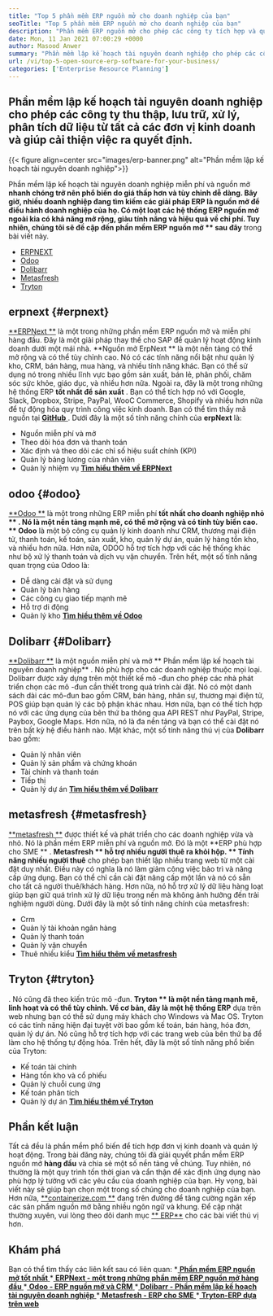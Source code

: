 ```yaml
---
title: "Top 5 phần mềm ERP nguồn mở cho doanh nghiệp của bạn" 
seoTitle: "Top 5 phần mềm ERP nguồn mở cho doanh nghiệp của bạn" 
description: "Phần mềm ERP nguồn mở cho phép các công ty tích hợp và quản lý tất cả các đơn vị kinh doanh từ một bộ duy nhất theo cách hiệu quả về chi phí." 
date: Mon, 11 Jan 2021 07:00:29 +0000
author: Masood Anwer
summary: "Phần mềm lập kế hoạch tài nguyên doanh nghiệp cho phép các công ty thu thập, lưu trữ, xử lý, phân tích dữ liệu từ tất cả các đơn vị kinh doanh và giúp cải thiện việc ra quyết định." 
url: /vi/top-5-open-source-erp-software-for-your-business/
categories: ['Enterprise Resource Planning']
---
```


## Phần mềm lập kế hoạch tài nguyên doanh nghiệp cho phép các công ty thu thập, lưu trữ, xử lý, phân tích dữ liệu từ tất cả các đơn vị kinh doanh và giúp cải thiện việc ra quyết định.

{{< figure align=center src="images/erp-banner.png" alt="Phần mềm lập kế hoạch tài nguyên doanh nghiệp">}}

Phần mềm lập kế hoạch tài nguyên doanh nghiệp miễn phí và nguồn mở **nhanh chóng trở nên phổ biến do giá thấp hơn và tùy chỉnh dễ dàng. Bây giờ, nhiều doanh nghiệp đang tìm kiếm các giải pháp ERP là nguồn mở để điều hành doanh nghiệp của họ. Có một loạt các hệ thống ERP nguồn mở ngoài kia có khả năng mở rộng, giàu tính năng và hiệu quả về chi phí. Tuy nhiên, chúng tôi sẽ đề cập đến phần mềm ERP nguồn mở ** sau đây**  trong bài viết này.
  * [ERPNEXT][1]
  * [Odoo][2]
  * [Dolibarr][3]
  * [Metasfresh][4]
  * [Tryton][5]

## erpnext   {#erpnext}
[**ERPNext **][6] là một trong những phần mềm ERP nguồn mở và miễn phí hàng đầu. Đây là một giải pháp thay thế cho SAP để quản lý hoạt động kinh doanh dưới một mái nhà.  **Nguồn mở ErpNext **  là một nền tảng có thể mở rộng và có thể tùy chỉnh cao. Nó có các tính năng nổi bật như quản lý kho, CRM, bán hàng, mua hàng, và nhiều tính năng khác. Bạn có thể sử dụng nó trong nhiều lĩnh vực bao gồm sản xuất, bán lẻ, phân phối, chăm sóc sức khỏe, giáo dục, và nhiều hơn nữa. Ngoài ra, đây là một trong những hệ thống ERP  **tốt nhất để sản xuất**  . Bạn có thể tích hợp nó với Google, Slack, Dropbox, Stripe, PayPal, WooC Commerce, Shopify và nhiều hơn nữa để tự động hóa quy trình công việc kinh doanh. Bạn có thể tìm thấy mã nguồn tại [ **GitHub** ][7].
Dưới đây là một số tính năng chính của  **erpNext**  là:
  * Nguồn miễn phí và mở
  * Theo dõi hóa đơn và thanh toán
  * Xác định và theo dõi các chỉ số hiệu suất chính (KPI)
  * Quản lý bảng lương của nhân viên
  * Quản lý nhiệm vụ
[ **Tìm hiểu thêm về ERPNext** ][8]

## odoo   {#odoo}
[**Odoo **][9] là một trong những ERP miễn phí  **tốt nhất cho doanh nghiệp nhỏ ** . Nó là một nền tảng mạnh mẽ, có thể mở rộng và có tính tùy biến cao. ** Odoo**  là một bộ công cụ quản lý kinh doanh như CRM, thương mại điện tử, thanh toán, kế toán, sản xuất, kho, quản lý dự án, quản lý hàng tồn kho, và nhiều hơn nữa. Hơn nữa, ODOO hỗ trợ tích hợp với các hệ thống khác như bộ xử lý thanh toán và dịch vụ vận chuyển.
Trên hết, một số tính năng quan trọng của Odoo là:
  * Dễ dàng cài đặt và sử dụng
  * Quản lý bán hàng
  * Các công cụ giao tiếp mạnh mẽ
  * Hỗ trợ di động
  * Quản lý kho
[ **Tìm hiểu thêm về Odoo** ][10]

## Dolibarr   {#Dolibarr}
[**Dolibarr **][11] là một nguồn miễn phí và mở ** Phần mềm lập kế hoạch tài nguyên doanh nghiệp** . Nó phù hợp cho các doanh nghiệp thuộc mọi loại. Dolibarr được xây dựng trên một thiết kế mô -đun cho phép các nhà phát triển chọn các mô -đun cần thiết trong quá trình cài đặt. Nó có một danh sách dài các mô-đun bao gồm CRM, bán hàng, nhân sự, thương mại điện tử, POS giúp bạn quản lý các bộ phận khác nhau. Hơn nữa, bạn có thể tích hợp nó với các ứng dụng của bên thứ ba thông qua API REST như PayPal, Stripe, Paybox, Google Maps. Hơn nữa, nó là đa nền tảng và bạn có thể cài đặt nó trên bất kỳ hệ điều hành nào.
Mặt khác, một số tính năng thú vị của  **Dolibarr**  bao gồm:
  * Quản lý nhân viên
  * Quản lý sản phẩm và chứng khoán
  * Tài chính và thanh toán
  * Tiếp thị
  * Quản lý dự án
[ **Tìm hiểu thêm về Dolibarr** ][12]

## metasfresh   {#metasfresh}
[**metasfresh **][13] được thiết kế và phát triển cho các doanh nghiệp vừa và nhỏ. Nó là phần mềm ERP miễn phí và nguồn mở. Đó là một  **ERP phù hợp cho SME ** .  **Metasfresh **  hỗ trợ nhiều người thuê ra khỏi hộp. ** Tính năng nhiều người thuê**  cho phép bạn thiết lập nhiều trang web từ một cài đặt duy nhất. Điều này có nghĩa là nó làm giảm công việc bảo trì và nâng cấp ứng dụng. Bạn có thể chỉ cần cài đặt nâng cấp một lần và nó có sẵn cho tất cả người thuê/khách hàng. Hơn nữa, nó hỗ trợ xử lý dữ liệu hàng loạt giúp bạn giữ quá trình xử lý dữ liệu trong nền mà không ảnh hưởng đến trải nghiệm người dùng.
Dưới đây là một số tính năng chính của metasfresh:
  * Crm
  * Quản lý tài khoản ngân hàng
  * Quản lý thanh toán
  * Quản lý vận chuyển
  * Thuê nhiều kiểu
[ **Tìm hiểu thêm về metasfresh** ][14]

## Tryton   {#tryton}
. Nó cũng đã theo kiến ​​trúc mô -đun. **Tryton ** là một nền tảng mạnh mẽ, linh hoạt và có thể tùy chỉnh. Về cơ bản, đây là một hệ thống ERP**  dựa trên web nhưng bạn có thể sử dụng máy khách cho Windows và Mac OS. Tryton có các tính năng hiện đại tuyệt vời bao gồm kế toán, bán hàng, hóa đơn, quản lý dự án. Nó cũng hỗ trợ tích hợp với các trang web của bên thứ ba để làm cho hệ thống tự động hóa.
Trên hết, đây là một số tính năng phổ biến của Tryton:
  * Kế toán tài chính
  * Hàng tồn kho và cổ phiếu
  * Quản lý chuỗi cung ứng
  * Kế toán phân tích
  * Quản lý dự án
[ **Tìm hiểu thêm về Tryton** ][16]

## Phần kết luận
Tất cả đều là phần mềm phổ biến để tích hợp đơn vị kinh doanh và quản lý hoạt động. Trong bài đăng này, chúng tôi đã giải quyết phần mềm ERP nguồn mở  **hàng đầu**  và chia sẻ một số nền tảng về chúng. Tuy nhiên, nó thường là một quy trình tốn thời gian và cẩn thận để xác định ứng dụng nào phù hợp lý tưởng với các yêu cầu của doanh nghiệp của bạn. Hy vọng, bài viết này sẽ giúp bạn chọn một trong số chúng cho doanh nghiệp của bạn.
Hơn nữa, [**containerize.com **][17] đang trên đường để tăng cường ngăn xếp các sản phẩm nguồn mở bằng nhiều ngôn ngữ và khung. Để cập nhật thường xuyên, vui lòng theo dõi danh mục [**  ERP**][18] cho các bài viết thú vị hơn.

## Khám phá
Bạn có thể tìm thấy các liên kết sau có liên quan:
  *[ **Phần mềm ERP nguồn mở tốt nhất** ][19]
  *[ **ERPNext - một trong những phần mềm ERP nguồn mở hàng đầu** ][20]
  *[ **Odoo - ERP nguồn mở và CRM** ][21]
  *[ **Dolibarr - Phần mềm lập kế hoạch tài nguyên doanh nghiệp** ][12]
  *[ **Metasfresh - ERP cho SME** ][14]
  *[ **Tryton-ERP dựa trên web** ][16]

  
[1]: #ERPNext
[2]: #Odoo
[3]: #Dolibarr
[4]: #metasfresh
[5]: #Tryton
[6]: https://products.containerize.com/erp/erpnext/
[7]: https://github.com/frappe/erpnext
[8]: https://erpnext.com/
[9]: https://products.containerize.com/erp/odoo/
[10]: https://www.odoo.com
[11]: https://products.containerize.com/erp/dolibarr/
[12]: https://products.containerize.com/erp/dolibarr
[13]: https://products.containerize.com/erp/metasfresh/
[14]: https://products.containerize.com/erp/metasfresh
[15]: https://products.containerize.com/erp/tryton/
[16]: https://products.containerize.com/erp/tryton
[17]: https://containerize.com
[18]: https://blog.containerize.com/category/enterprise-resource-planning/
[19]: https://products.containerize.com/erp
[20]: https://products.containerize.com/erp/erpnext
[21]: https://products.containerize.com/erp/odoo
